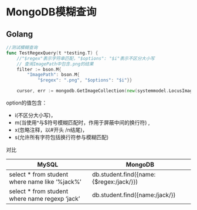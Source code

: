 # MongoDB模糊查询

## Golang

```go
//测试模糊查询
func TestRegexQuery(t *testing.T) {
    //"$regex"表示字符串匹配，"$options": "$i"表示不区分大小写
    // 查询ImagePath中包含.png的结果
	filter := bson.M{
		"ImagePath": bson.M{
			"$regex": ".png", "$options": "$i"}}

	cursor, err := mongodb.GetImageCollection(new(systemmodel.LocusImage)).Find(context.Background(), filter)

```

option的值包含：

- i(不区分大小写)，
- m(当使用^与$符号模糊匹配时，作用于屏蔽中间的换行符) ,
- x(忽略注释，以#开头 /n结尾)，
- s(允许所有字符包括换行符参与模糊匹配)

对比

| MySQL                                          | MongoDB                                 |
| ---------------------------------------------- | --------------------------------------- |
| select * from student where name like ‘%jack%’ | db.student.find({name:{$regex:/jack/}}) |
| select * from student where name regexp ‘jack’ | db.student.find({name:/jack/})          |

